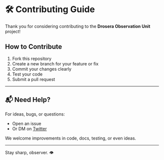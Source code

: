 # 🛠 Contributing Guide

Thank you for considering contributing to the **Drosera Observation Unit** project!

## How to Contribute

1. Fork this repository
2. Create a new branch for your feature or fix
3. Commit your changes clearly
4. Test your code
5. Submit a pull request

---

## 📬 Need Help?

For ideas, bugs, or questions:
- Open an issue
- Or DM on [Twitter](https://x.com/Kaelvin21)

We welcome improvements in code, docs, testing, or even ideas.

---

Stay sharp, observer. 👁️
